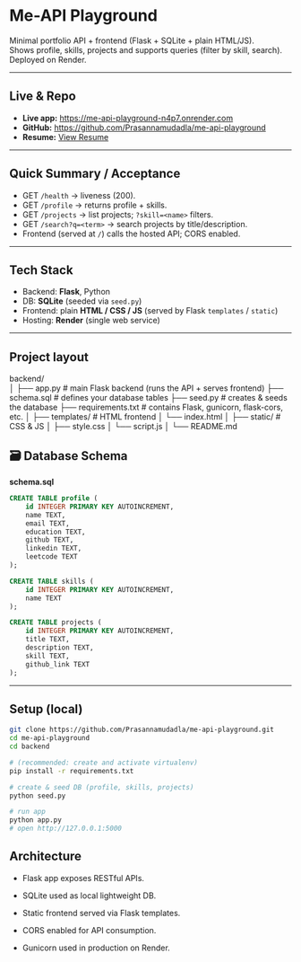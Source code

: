 # Me-API Playground

Minimal portfolio API + frontend (Flask + SQLite + plain HTML/JS).  
Shows profile, skills, projects and supports queries (filter by skill, search). Deployed on Render.

---

## Live & Repo
- **Live app:** https://me-api-playground-n4p7.onrender.com
- **GitHub:** https://github.com/Prasannamudadla/me-api-playground
- **Resume:** [View Resume](https://drive.google.com/file/d/19nXg7YxzvSeZdBdbchzi0cn9CvDwwdkh/view?usp=sharing)


---

## Quick Summary / Acceptance
- GET `/health` → liveness (200).  
- GET `/profile` → returns profile + skills.  
- GET `/projects` → list projects; `?skill=<name>` filters.  
- GET `/search?q=<term>` → search projects by title/description.  
- Frontend (served at `/`) calls the hosted API; CORS enabled.

---

## Tech Stack
- Backend: **Flask**, Python  
- DB: **SQLite** (seeded via `seed.py`)  
- Frontend: plain **HTML / CSS / JS** (served by Flask `templates` / `static`)  
- Hosting: **Render** (single web service)

---

## Project layout

backend/               
│
├── app.py              # main Flask backend (runs the API + serves frontend)
├── schema.sql          # defines your database tables
├── seed.py             # creates & seeds the database
├── requirements.txt    # contains Flask, gunicorn, flask-cors, etc.
│
├── templates/          # HTML frontend
│   └── index.html
│
├── static/             # CSS & JS
│   ├── style.css
│   └── script.js
│
└── README.md  
## 🗃️ Database Schema

**schema.sql**
```sql
CREATE TABLE profile (
    id INTEGER PRIMARY KEY AUTOINCREMENT,
    name TEXT,
    email TEXT,
    education TEXT,
    github TEXT,
    linkedin TEXT,
    leetcode TEXT
);

CREATE TABLE skills (
    id INTEGER PRIMARY KEY AUTOINCREMENT,
    name TEXT
);

CREATE TABLE projects (
    id INTEGER PRIMARY KEY AUTOINCREMENT,
    title TEXT,
    description TEXT,
    skill TEXT,
    github_link TEXT
);
```

---

## Setup (local)

```bash
git clone https://github.com/Prasannamudadla/me-api-playground.git
cd me-api-playground
cd backend 

# (recommended: create and activate virtualenv)
pip install -r requirements.txt

# create & seed DB (profile, skills, projects)
python seed.py

# run app
python app.py
# open http://127.0.0.1:5000
```

## Architecture

- Flask app exposes RESTful APIs.

- SQLite used as local lightweight DB.

- Static frontend served via Flask templates.

- CORS enabled for API consumption.

- Gunicorn used in production on Render.
